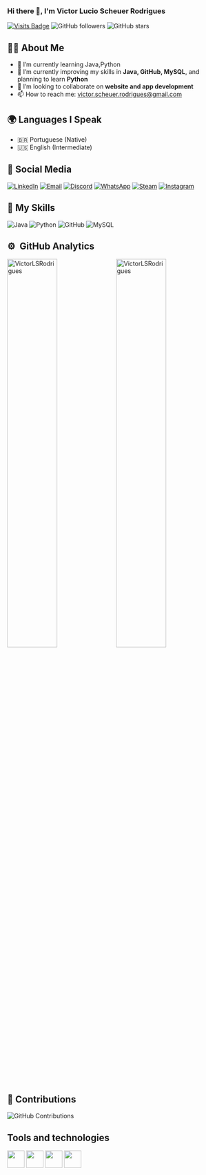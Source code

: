 ### Hi there 👋, I'm Victor Lucio Scheuer Rodrigues
[![Visits Badge](https://badges.pufler.dev/visits/VictorLSRodrigues/VictorLSRodrigues)](https://badges.pufler.dev) ![GitHub followers](https://img.shields.io/github/followers/VictorLSRodrigues?style=social) ![GitHub stars](https://img.shields.io/github/stars/VictorLSRodrigues?style=social)

## 👨‍💻 About Me
- 🌱 I’m currently learning Java,Python
- 🌱 I’m currently improving my skills in **Java, GitHub, MySQL**, and planning to learn **Python**
- 👯 I’m looking to collaborate on **website and app development**
- 📫 How to reach me: victor.scheuer.rodrigues@gmail.com

## 🌍 Languages I Speak
- 🇧🇷 Portuguese (Native)
- 🇺🇸 English (Intermediate)

## 🔗 Social Media
[![LinkedIn](https://img.shields.io/badge/LinkedIn-0077B5?style=for-the-badge&logo=linkedin&logoColor=white)](https://www.linkedin.com/in/vlsr-undefined-908b512b8/)
[![Email](https://img.shields.io/badge/Gmail-D14836?style=for-the-badge&logo=gmail&logoColor=white)](mailto:victor.scheuer.rodrigues@gmail.com)
[![Discord](https://img.shields.io/badge/Discord-0491DA?style=for-the-badge&logo=discord&logoColor=white)](https://discord.com/)
[![WhatsApp](https://img.shields.io/badge/WhatsApp-25D366?style=for-the-badge&logo=whatsapp&logoColor=white)](https://api.whatsapp.com/send?phone=5548991662017)
[![Steam](https://img.shields.io/badge/Steam-000000?style=for-the-badge&logo=steam&logoColor=white)](https://steamcommunity.com/id/)
[![Instagram](https://img.shields.io/badge/Instagram-E4405F?style=for-the-badge&logo=instagram&logoColor=white)](https://www.instagram.com/)

## 🚀 My Skills
![Java](https://img.shields.io/badge/Java-ED8B00?style=for-the-badge&logo=java&logoColor=white)
![Python](https://img.shields.io/badge/Python-3776AB?style=for-the-badge&logo=python&logoColor=white)
![GitHub](https://img.shields.io/badge/GitHub-181717?style=for-the-badge&logo=github&logoColor=white)
![MySQL](https://img.shields.io/badge/MySQL-4479A1?style=for-the-badge&logo=mysql&logoColor=white)


## ⚙️ &nbsp;GitHub Analytics

<p>
    <img align="left" width="48%" src="https://github-readme-stats.vercel.app/api?username=VictorLSRodrigues&show_icons=true&locale=en&theme=dark" alt="VictorLSRodrigues" />
    &nbsp;
    <img align="rigth" width="48%" src="https://github-readme-stats.vercel.app/api/top-langs?username=VictorLSRodrigues&show_icons=true&locale=en&layout=compact&langs_count=7&theme=dark" alt="VictorLSRodrigues" />
</p>

&nbsp;

## 🌟 Contributions
![GitHub Contributions](https://github-readme-streak-stats.herokuapp.com/?user=VictorLSRodrigues&theme=dark)

## Tools and technologies
<!-- Link para os icones: https://devicon.dev/ -->
<p>
    <img src="https://cdn.jsdelivr.net/gh/devicons/devicon/icons/java/java-original-wordmark.svg" width="40" height="40"/> 
    <img src="https://cdn.jsdelivr.net/gh/devicons/devicon/icons/NetBeans/NetBeans Logo.svg" width="40" height="40"/> 
    <img src="https://cdn.jsdelivr.net/gh/devicons/devicon/icons/git/git-original.svg" width="40" height="40"/> 
    <img src="https://cdn.jsdelivr.net/gh/devicons/devicon/icons/github/github-original-wordmark.svg" width="40" height="40"/>
    <p>
          
          
          
          
          
          
          

          

